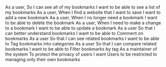As a user,
So I can see all of my bookmarks
I want to be able to see a list of my bookmarks
As a user,
When I find a website that I want to save
I want to add a new bookmark
Aa a user,
When I no longer need a bookmark
I want to be able to delete the bookmark
As a user,
When I need to make a change to a bookmark
I want to be able to update a bookmark
As a user
So that I can better understand bookmarks
I want to be able to Comment on bookmarks
As a user
So that I can see related bookmarks
I want to be able to Tag bookmarks into categories
As a user
So that I can compare related bookmarks
I want to be able to Filter bookmarks by tag
As a maintainer of the system
To protect the privacy of users
I want Users to be restricted to managing only their own bookmarks